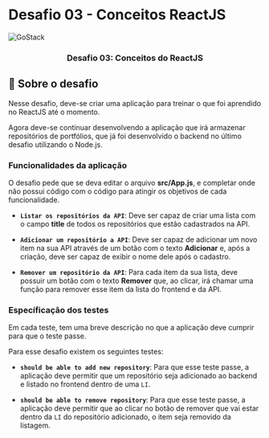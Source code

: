 # Desafio 03 - Conceitos ReactJS
<img alt="GoStack" src="https://storage.googleapis.com/golden-wind/bootcamp-gostack/header-desafios.png" />

<h3 align="center">
  Desafio 03: Conceitos do ReactJS
</h3>

## :rocket: Sobre o desafio

Nesse desafio, deve-se criar uma aplicação para treinar o que foi aprendido no ReactJS até o momento.

Agora deve-se continuar desenvolvendo a aplicação que irá armazenar repositórios de portfólios, que já foi desenvolvido o backend no último desafio utilizando o Node.js.

### Funcionalidades da aplicação

O desafio pede que se deva editar o arquivo **src/App.js**, e completar onde não possui código com o código para atingir os objetivos de cada funcionalidade.

- **`Listar os repositórios da API`**: Deve ser capaz de criar uma lista com o campo **title** de todos os repositórios que estão cadastrados na API.

- **`Adicionar um repositório a API`**: Deve ser capaz de adicionar um novo item na sua API através de um botão com o texto **Adicionar** e, após a criação, deve ser capaz de exibir o nome dele após o cadastro.

- **`Remover um repositório da API`**: Para cada item da sua lista, deve possuir um botão com o texto **Remover** que, ao clicar, irá chamar uma função para remover esse item da lista do frontend e da API.

### Específicação dos testes

Em cada teste, tem uma breve descrição no que a aplicação deve cumprir para que o teste passe.

Para esse desafio existem os seguintes testes:

- **`should be able to add new repository`**: Para que esse teste passe, a aplicação deve permitir que um repositório seja adicionado ao backend e listado no frontend dentro de uma `LI`.

- **`should be able to remove repository`**: Para que esse teste passe, a aplicação deve permitir que ao clicar no botão de remover que vai estar dentro da `LI` do repositório adicionado, o item seja removido da listagem.
